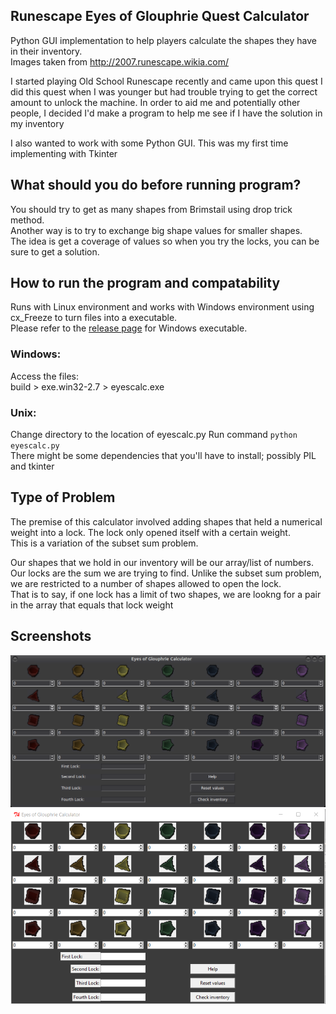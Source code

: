 ## Runescape Eyes of Glouphrie Quest Calculator
Python GUI implementation to help players calculate the shapes they have in their inventory.    
Images taken from http://2007.runescape.wikia.com/  

I started playing Old School Runescape recently and came upon this quest 
I did this quest when I was younger but had trouble trying to get the correct amount to unlock the machine. In order to aid me and potentially other people, I decided I'd make a program to help me see if I have the solution in my inventory  

I also wanted to work with some Python GUI. This was my first time implementing with Tkinter  

## What should you do before running program?
You should try to get as many shapes from Brimstail using drop trick method.  
Another way is to try to exchange big shape values for smaller shapes.  
The idea is get a coverage of values so when you try the locks, you can be sure to get a solution.  

## How to run the program and compatability 
Runs with Linux environment and works with Windows environment using cx_Freeze to turn files into a executable.   
Please refer to the [release page](https://github.com/Fompei/eyes-of-glouphrie-calculator/releases) for Windows executable.    

### Windows: 
Access the files:  
build > exe.win32-2.7 > eyescalc.exe   

### Unix:   
Change directory to the location of eyescalc.py
Run command `python eyescalc.py`      
There might be some dependencies that you'll have to install; possibly PIL and tkinter  

## Type of Problem
The premise of this calculator involved adding shapes that held a numerical weight into a lock. The lock only opened itself with a certain weight.  
This is a variation of the subset sum problem.  

Our shapes that we hold in our inventory will be our array/list of numbers.  Our locks are the sum we are trying to find. 
Unlike the subset sum problem, we are restricted to a number of shapes allowed to open the lock.  
That is to say, if one lock has a limit of two shapes, we are lookng for a pair in the array that equals that lock weight  

## Screenshots
![alt tag](https://raw.githubusercontent.com/Fompei/eyes-of-glouphrie-calculator/master/linux_gui.png)  
![alt tag](https://raw.githubusercontent.com/Fompei/eyes-of-glouphrie-calculator/master/windows_gui.png)  